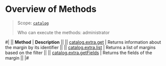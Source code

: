 # Overview of Methods

> Scope: [`catalog`](../../scopes/permissions.md)
>
> Who can execute the methods: administrator

#|
|| **Method** | **Description** ||
|| [catalog.extra.get](catalog-extra-get.md) | Returns information about the margin by its identifier ||
|| [catalog.extra.list](catalog-extra-list.md) | Returns a list of margins based on the filter ||
|| [catalog.extra.getFields](catalog-extra-get-fields.md) | Returns the fields of the margin ||
|#
